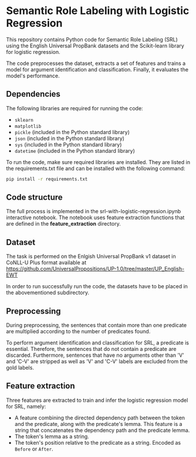# Semantic Role Labeling with Logistic Regression

This repository contains Python code for Semantic Role Labeling (SRL) using the English Universal PropBank datasets and the Scikit-learn library for logistic regression.

The code preprocesses the dataset, extracts a set of features and trains a model for argument identification and classification. Finally, it evaluates the model's performance.

## Dependencies

The following libraries are required for running the code:

- `sklearn` 
- `matplotlib` 
- `pickle` (included in the Python standard library)
- `json` (included in the Python standard library)
- `sys` (included in the Python standard library)
- `datetime` (included in the Python standard library)


To run the code, make sure required libraries are installed. They are listed in the requirements.txt file and can be installed with the following command:

``` bash
pip install -r requirements.txt
```

## Code structure

The full process is implemented in the srl-with-logistic-regression.ipynb interactive notebook. The notebook uses feature extraction functions that are defined in the **feature_extraction** directory.

## Dataset

The task is performed on the Enlgish Universal PropBank v1 dataset in CoNLL-U Plus format available at https://github.com/UniversalPropositions/UP-1.0/tree/master/UP_English-EWT

In order to run successfully run the code, the datasets have to be placed in the abovementioned subdirectory.

## Preprocessing

During preprocessing, the sentences that contain more than one predicate are multiplied according to the number of predicates found.

To perform argument identification and classification for SRL, a predicate is essential. Therefore, the sentences that do not contain a predicate are discarded. Furthermore, sentences that have no arguments other than 'V' and 'C-V' are stripped as well as 'V' and 'C-V' labels are excluded from the gold labels.

## Feature extraction

Three features are extracted to train and infer the logistic regression model for SRL, namely:

- A feature combining the directed dependency path between the token and the predicate, along with the predicate's lemma. This feature is a string that concatenates the dependency path and the predicate lemma.
- The token's lemma as a string.
- The token's position relative to the predicate as a string. Encoded as `Before` or `After`.


